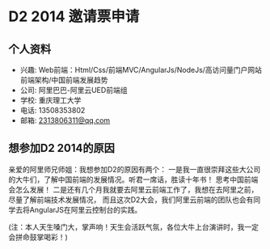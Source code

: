 # D2 2014 邀请票申请

## 个人资料

- 兴趣: Web前端：Html/Css/前端MVC/AngularJs/NodeJs/高访问量门户网站前端架构/中国前端发展趋势
- 公司: 阿里巴巴-阿里云UED前端组
- 学校: 重庆理工大学
- 电话: 13508353802
- 邮箱: 2313806311@qq.com


## 想参加D2 2014的原因

亲爱的阿里师兄师姐：我想参加D2的原因有两个：
一是我一直很崇拜这些大公司的大牛们，了解中国前端的发展情况。听君一席话，胜读十年书！
思考中国前端会怎么发展！
二是还有几个月我就要去阿里云前端工作了，我想在去阿里之前，尽量了解前端技术发展情况，
而且这次D2大会，我们阿里云前端的团队也会有同学去将AngularJS在阿里云控制台的实践。

(注：本人天生嗓门大，掌声响！天生会活跃气氛，各位大牛上台演讲时，我一定会拼命鼓掌喝彩！)
